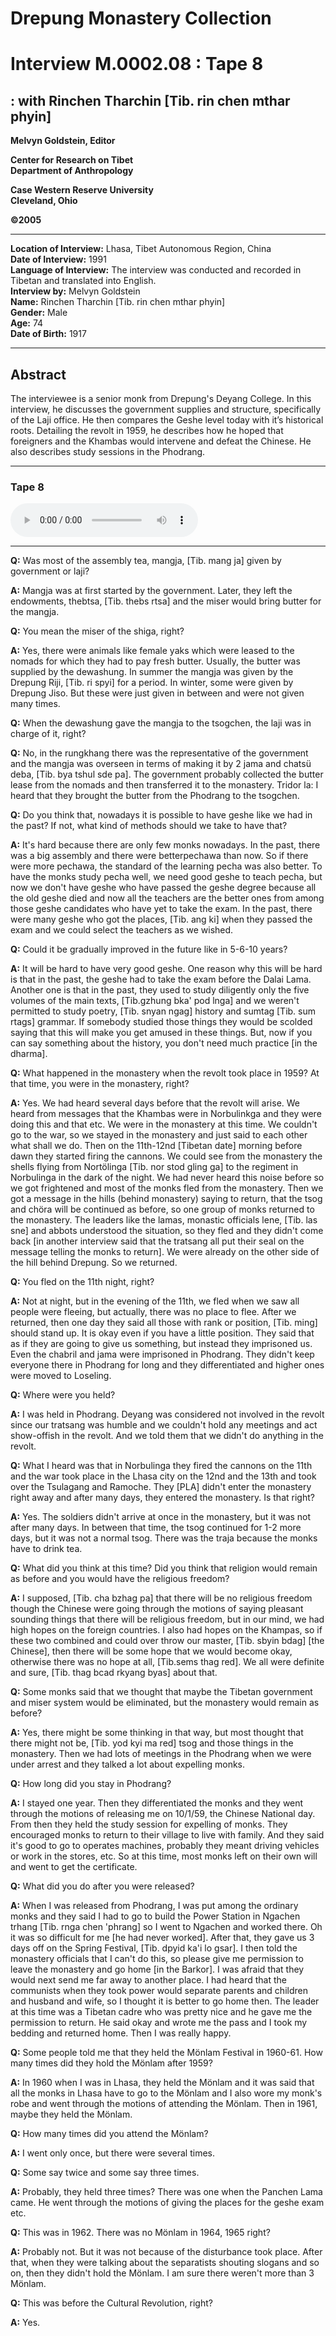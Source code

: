 # Drepung Monastery Collection  
# Interview M.0002.08 : Tape 8  
##  : with Rinchen Tharchin [Tib. rin chen mthar phyin]  
  
**Melvyn Goldstein, Editor**  

**Center for Research on Tibet**  
**Department of Anthropology**  

**Case Western Reserve University**  
**Cleveland, Ohio**  

**©2005**  

---  
**Location of Interview:** Lhasa, Tibet Autonomous Region, China  
**Date of Interview:** 1991  
**Language of Interview:** The interview was conducted and recorded in Tibetan and translated into English.  
**Interview by:** Melvyn Goldstein  
**Name:** Rinchen Tharchin [Tib. rin chen mthar phyin]  
**Gender:** Male  
**Age:** 74  
**Date of Birth:** 1917  
  
---  
## Abstract  

 The interviewee is a senior monk from Drepung's Deyang College. In this interview, he discusses the government supplies and structure, specifically of the Laji office. He then compares the Geshe level today with it’s historical roots. Detailing the revolt in 1959, he describes how he hoped that foreigners and the Khambas would intervene and defeat the Chinese. He also describes study sessions in the Phodrang.   

---  
### Tape 8  

<audio controls>
<source src="https://tile.loc.gov/storage-services/service/asian/asiantoha/M_0002_08/M_0002_08.mp3" type="audio/mp3">
Your browser does not support the audio element.
</audio>  

---

**Q:**  Was most of the assembly tea, mangja, [Tib. mang ja] given by government or laji?   

**A:**  Mangja was at first started by the government. Later, they left the endowments, thebtsa, [Tib. thebs rtsa] and the miser would bring butter for the mangja.   

**Q:**  You mean the miser of the shiga, right?   

**A:**  Yes, there were animals like female yaks which were leased to the nomads for which they had to pay fresh butter. Usually, the butter was supplied by the dewashung. In summer the mangja was given by the Drepung Riji, [Tib. ri spyi] for a period. In winter, some were given by Drepung Jiso. But these were just given in between and were not given many times.   

**Q:**  When the dewashung gave the mangja to the tsogchen, the laji was in charge of it, right?   

**Q:**  No, in the rungkhang there was the representative of the government and the mangja was overseen in terms of making it by 2 jama and chatsü deba, [Tib. bya tshul sde pa]. The government probably collected the butter lease from the nomads and then transferred it to the monastery. Tridor la: I heard that they brought the butter from the Phodrang to the tsogchen.   

**Q:**  Do you think that, nowadays it is possible to have geshe like we had in the past? If not, what kind of methods should we take to have that?   

**A:**  It's hard because there are only few monks nowadays. In the past, there was a big assembly and there were betterpechawa than now. So if there were more pechawa, the standard of the learning pecha was also better. To have the monks study pecha well, we need good geshe to teach pecha, but now we don't have geshe who have passed the geshe degree because all the old geshe died and now all the teachers are the better ones from among those geshe candidates who have yet to take the exam. In the past, there were many geshe who got the places, [Tib. ang ki] when they passed the exam and we could select the teachers as we wished.   

**Q:**  Could it be gradually improved in the future like in 5-6-10 years?   

**A:**  It will be hard to have very good geshe. One reason why this will be hard is that in the past, the geshe had to take the exam before the Dalai Lama. Another one is that in the past, they used to study diligently only the five volumes of the main texts, [Tib.gzhung bka' pod lnga] and we weren't permitted to study poetry, [Tib. snyan ngag] history and sumtag [Tib. sum rtags] grammar. If somebody studied those things they would be scolded saying that this will make you get amused in these things. But, now if you can say something about the history, you don't need much practice [in the dharma].   

**Q:**  What happened in the monastery when the revolt took place in 1959? At that time, you were in the monastery, right?   

**A:**  Yes. We had heard several days before that the revolt will arise. We heard from messages that the Khambas were in Norbulinkga and they were doing this and that etc. We were in the monastery at this time. We couldn't go to the war, so we stayed in the monastery and just said to each other what shall we do. Then on the 11th-12nd [Tibetan date] morning before dawn they started firing the cannons. We could see from the monastery the shells flying from Nortölinga [Tib. nor stod gling ga] to the regiment in Norbulinga in the dark of the night. We had never heard this noise before so we got frightened and most of the monks fled from the monastery. Then we got a message in the hills (behind monastery) saying to return, that the tsog and chöra will be continued as before, so one group of monks returned to the monastery. The leaders like the lamas, monastic officials lene, [Tib. las sne] and abbots understood the situation, so they fled and they didn't come back [in another interview said that the tratsang all put their seal on the message telling the monks to return]. We were already on the other side of the hill behind Drepung. So we returned.   

**Q:**  You fled on the 11th night, right?   

**A:**  Not at night, but in the evening of the 11th, we fled when we saw all people were fleeing, but actually, there was no place to flee. After we returned, then one day they said all those with rank or position, [Tib. ming] should stand up. It is okay even if you have a little position. They said that as if they are going to give us something, but instead they imprisoned us. Even the chabril and jama were imprisoned in Phodrang. They didn't keep everyone there in Phodrang for long and they differentiated and higher ones were moved to Loseling.   

**Q:**  Where were you held?   

**A:**  I was held in Phodrang. Deyang was considered not involved in the revolt since our tratsang was humble and we couldn't hold any meetings and act show-offish in the revolt. And we told them that we didn't do anything in the revolt.   

**Q:**  What I heard was that in Norbulinga they fired the cannons on the 11th and the war took place in the Lhasa city on the 12nd and the 13th and took over the Tsulagang and Ramoche. They [PLA] didn't enter the monastery right away and after many days, they entered the monastery. Is that right?   

**A:**  Yes. The soldiers didn't arrive at once in the monastery, but it was not after many days. In between that time, the tsog continued for 1-2 more days, but it was not a normal tsog. There was the traja because the monks have to drink tea.   

**Q:**  What did you think at this time? Did you think that religion would remain as before and you would have the religious freedom?   

**A:**  I supposed, [Tib. cha bzhag pa] that there will be no religious freedom though the Chinese were going through the motions of saying pleasant sounding things that there will be religious freedom, but in our mind, we had high hopes on the foreign countries. I also had hopes on the Khampas, so if these two combined and could over throw our master, [Tib. sbyin bdag] [the Chinese], then there will be some hope that we would become okay, otherwise there was no hope at all, [Tib.sems thag red]. We all were definite and sure, [Tib. thag bcad rkyang byas] about that.   

**Q:**  Some monks said that we thought that maybe the Tibetan government and miser system would be eliminated, but the monastery would remain as before?   

**A:**  Yes, there might be some thinking in that way, but most thought that there might not be, [Tib. yod kyi ma red] tsog and those things in the monastery. Then we had lots of meetings in the Phodrang when we were under arrest and they talked a lot about expelling monks.   

**Q:**  How long did you stay in Phodrang?   

**A:**  I stayed one year. Then they differentiated the monks and they went through the motions of releasing me on 10/1/59, the Chinese National day. From then they held the study session for expelling of monks. They encouraged monks to return to their village to live with family. And they said it's good to go to operates machines, probably they meant driving vehicles or work in the stores, etc. So at this time, most monks left on their own will and went to get the certificate.   

**Q:**  What did you do after you were released?   

**A:**  When I was released from Phodrang, I was put among the ordinary monks and they said I had to go to build the Power Station in Ngachen trhang [Tib. rnga chen 'phrang] so I went to Ngachen and worked there. Oh it was so difficult for me [he had never worked]. After that, they gave us 3 days off on the Spring Festival, [Tib. dpyid ka'i lo gsar]. I then told the monastery officials that I can't do this, so please give me permission to leave the monastery and go home [in the Barkor]. I was afraid that they would next send me far away to another place. I had heard that the communists when they took power would separate parents and children and husband and wife, so I thought it is better to go home then. The leader at this time was a Tibetan cadre who was pretty nice and he gave me the permission to return. He said okay and wrote me the pass and I took my bedding and returned home. Then I was really happy.   

**Q:**  Some people told me that they held the Mönlam Festival in 1960-61. How many times did they hold the Mönlam after 1959?   

**A:**  In 1960 when I was in Lhasa, they held the Mönlam and it was said that all the monks in Lhasa have to go to the Mönlam and I also wore my monk's robe and went through the motions of attending the Mönlam. Then in 1961, maybe they held the Mönlam.   

**Q:**  How many times did you attend the Mönlam?   

**A:**  I went only once, but there were several times.   

**Q:**  Some say twice and some say three times.   

**A:**  Probably, they held three times? There was one when the Panchen Lama came. He went through the motions of giving the places for the geshe exam etc.   

**Q:**  This was in 1962. There was no Mönlam in 1964, 1965 right?   

**A:**  Probably not. But it was not because of the disturbance took place. After that, when they were talking about the separatists shouting slogans and so on, then they didn't hold the Mönlam. I am sure there weren't more than 3 Mönlam.   

**Q:**  This was before the Cultural Revolution, right?   

**A:**  Yes.   

